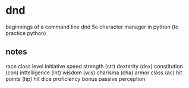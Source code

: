 # dnd
beginnings of a command line dnd 5e character manager in python (to practice python)


notes
-----
race
class
level
initiative
speed
strength (str)
dexterity (dex)
constitution (con)
inttelligence (int)
wisdom (wis)
charisma (cha)
armor class (ac)
hit points (hp)
hit dice
proficiency bonus
passive perception